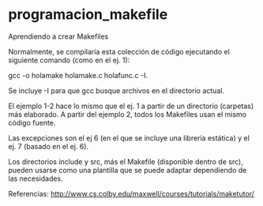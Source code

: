 # programacion_makefile
Aprendiendo a crear Makefiles

Normalmente, se compilaría esta colección de código ejecutando el siguiente
comando (como en el ej. 1):

gcc -o holamake holamake.c holafunc.c -I.

Se incluye -I para que gcc busque archivos en el directorio actual.

El ejemplo 1-2 hace lo mismo que el ej. 1 a partir de un directorio (carpetas)
más elaborado. A partir del ejemplo 2, todos los Makefiles usan el mismo código
fuente.

Las excepciones son el ej 6 (en el que se incluye una librería estática) y
el ej. 7 (basado en el ej. 6).

Los directorios include y src, más el Makefile (disponible dentro de src),
pueden usarse como una plantilla que se puede adaptar dependiendo de las
necesidades.

Referencias:
http://www.cs.colby.edu/maxwell/courses/tutorials/maketutor/
